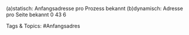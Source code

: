 (a)statisch: Anfangsadresse pro Prozess bekannt
(b)dynamisch: Adresse pro Seite bekannt
0
43
6

   Tags & Topics:
   #Anfangsadres